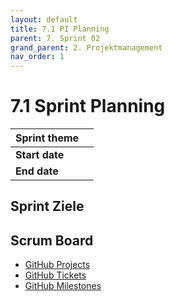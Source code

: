 ```yaml
---
layout: default
title: 7.1 PI Planning
parent: 7. Sprint 02
grand_parent: 2. Projektmanagement
nav_order: 1
---
```


# 7.1 Sprint Planning

| **Sprint theme** |   |
|------------------|---|
| **Start date**   |   |
| **End date**     |   |

## Sprint Ziele

## Scrum Board

- [GitHub Projects](https://github.com/orgs/Cloud-native-engineering/projects/3)
- [GitHub Tickets](https://github.com/Cloud-native-engineering/sem01_aws/issues)
- [GitHub Milestones](https://github.com/Cloud-native-engineering/sem01_aws/milestones)
